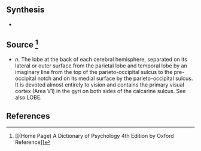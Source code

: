 ## Synthesis
- 
## Source [^1]
- $n$. The lobe at the back of each cerebral hemisphere, separated on its lateral or outer surface from the parietal lobe and temporal lobe by an imaginary line from the top of the parieto-occipital sulcus to the pre-occipital notch and on its medial surface by the parieto-occipital sulcus. It is devoted almost entirely to vision and contains the primary visual cortex (Area V1) in the gyri on both sides of the calcarine sulcus. See also LOBE.
## References

[^1]: [[(Home Page) A Dictionary of Psychology 4th Edition by Oxford Reference]]